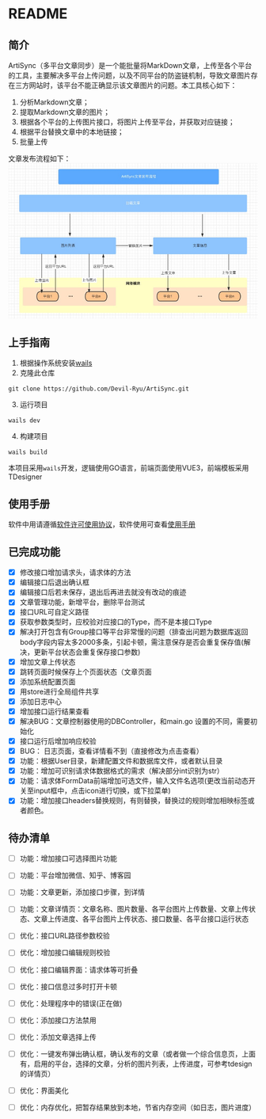# README

## 简介

ArtiSync（多平台文章同步）是一个能批量将MarkDown文章，上传至各个平台的工具，主要解决多平台上传问题，以及不同平台的防盗链机制，导致文章图片存在三方网站时，该平台不能正确显示该文章图片的问题。本工具核心如下：
1. 分析Markdown文章；
2. 提取Markdown文章的图片；
3. 根据各个平台的上传图片接口，将图片上传至平台，并获取对应链接；
4. 根据平台替换文章中的本地链接；
5. 批量上传

文章发布流程如下：
![文章发布流程](images/ArtiSync_Publish.jpg)

## 上手指南

1. 根据操作系统安装[wails](https://wails.io/zh-Hans/docs/gettingstarted/installation/)
2. 克隆此仓库

```shell
git clone https://github.com/Devil-Ryu/ArtiSync.git
```
3. 运行项目
```shell
wails dev
```
4. 构建项目
```shell
wails build
```
本项目采用`wails`开发，逻辑使用GO语言，前端页面使用VUE3，前端模板采用TDesigner

## 使用手册
软件中用请遵循[软件许可使用协议](https://github.com/Devil-Ryu/ArtiSync/blob/master/AGREEMENT.md)，软件使用可查看[使用手册](https://github.com/Devil-Ryu/ArtiSync/blob/master/manual.md)

## 已完成功能
- [X] 修改接口增加请求头，请求体的方法
- [X] 编辑接口后退出确认框
- [X] 编辑接口后若未保存，退出后再进去就没有改动的痕迹
- [X] 文章管理功能，新增平台，删除平台测试
- [X] 接口URL可自定义路径
- [X] 获取参数类型时，应校验对应接口的Type，而不是本接口Type
- [X] 解决打开包含有Group接口等平台非常慢的问题（排查出问题为数据库返回body字段内容太多2000多条，引起卡顿，需注意保存是否会重复保存值(解决，更新平台状态会重复保存接口参数)
- [X] 增加文章上传状态
- [X] 跳转页面时候保存上个页面状态（文章页面
- [X] 添加系统配置页面
- [X] 用store进行全局组件共享
- [X] 添加日志中心
- [X] 增加接口运行结果查看
- [X] 解决BUG：文章控制器使用的DBController，和main.go 设置的不同，需要初始化
- [X] 接口运行后增加响应校验
- [X] BUG： 日志页面，查看详情看不到（直接修改为点击查看）
- [X] 功能：根据User目录，新建配置文件和数据库文件，或者默认目录
- [X] 功能：增加可识别请求体数据格式的需求（解决部分int识别为str）
- [X] 功能：请求体FormData前端增加可选文件，输入文件名选项(更改当前动态开关至input框中，点击icon进行切换，或下拉菜单)
- [X] 功能：增加接口headers替换规则，有则替换，替换过的规则增加相映标签或者颜色。

## 待办清单
- [ ] 功能：增加接口可选择图片功能
- [ ] 功能：平台增加微信、知乎、博客园
- [ ] 功能：文章更新，添加接口步骤，到详情
- [ ] 功能：文章详情页：文章名称、图片数量、各平台图片上传数量、文章上传状态、文章上传进度、各平台图片上传状态、接口数量、各平台接口运行状态
- [ ] 优化：接口URL路径参数校验
- [ ] 优化：增加接口编辑规则校验
- [ ] 优化：接口编辑界面：请求体等可折叠
- [ ] 优化：接口信息过多时打开卡顿
- [ ] 优化：处理程序中的错误(正在做)
- [ ] 优化：添加接口方法禁用
- [ ] 优化：添加文章选择上传
- [ ] 优化：一键发布弹出确认框，确认发布的文章（或者做一个综合信息页，上面有，启用的平台，选择的文章，分析的图片列表，上传进度，可参考tdesign的详情页）
- [ ] 优化：界面美化
- [ ] 优化：内存优化，把暂存结果放到本地，节省内存空间（如日志，图片进度）

